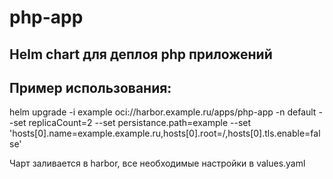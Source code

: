 # php-app

## Helm chart для деплоя php приложений

## Пример использования: 

helm upgrade -i example oci://harbor.example.ru/apps/php-app -n default --set replicaCount=2 --set persistance.path=example --set 'hosts[0].name=example.example.ru,hosts[0].root=/,hosts[0].tls.enable=false'

Чарт заливается в harbor, все необходимые настройки в values.yaml